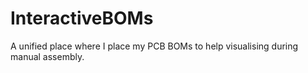# InteractiveBOMs
A unified place where I place my PCB BOMs to help visualising during manual assembly. 
